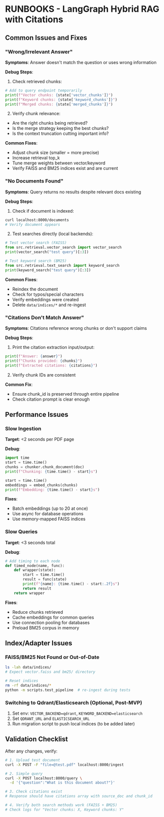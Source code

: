 # RUNBOOKS - LangGraph Hybrid RAG with Citations

## Common Issues and Fixes

### "Wrong/Irrelevant Answer"
**Symptoms**: Answer doesn't match the question or uses wrong information

**Debug Steps**:
1. Check retrieved chunks:
```python
# Add to query endpoint temporarily
print(f"Vector chunks: {state['vector_chunks']}")
print(f"Keyword chunks: {state['keyword_chunks']}")
print(f"Merged chunks: {state['merged_chunks']}")
```

2. Verify chunk relevance:
- Are the right chunks being retrieved?
- Is the merge strategy keeping the best chunks?
- Is the context truncation cutting important info?

**Common Fixes**:
- Adjust chunk size (smaller = more precise)
- Increase retrieval top_k
- Tune merge weights between vector/keyword
 - Verify FAISS and BM25 indices exist and are current

### "No Documents Found"
**Symptoms**: Query returns no results despite relevant docs existing

**Debug Steps**:
1. Check if document is indexed:
```bash
curl localhost:8000/documents
# Verify document appears
```

2. Test searches directly (local backends):
```python
# Test vector search (FAISS)
from src.retrieval.vector_search import vector_search
print(vector_search("test query")[:3])

# Test keyword search (BM25)
from src.retrieval.text_search import keyword_search
print(keyword_search("test query")[:3])
```

**Common Fixes**:
- Reindex the document
- Check for typos/special characters
- Verify embeddings were created
 - Delete `data/indices/*` and re-ingest

### "Citations Don't Match Answer"
**Symptoms**: Citations reference wrong chunks or don't support claims

**Debug Steps**:
1. Print the citation extraction input/output:
```python
print(f"Answer: {answer}")
print(f"Chunks provided: {chunks}")
print(f"Extracted citations: {citations}")
```

2. Verify chunk IDs are consistent

**Common Fix**:
- Ensure chunk_id is preserved through entire pipeline
- Check citation prompt is clear enough

## Performance Issues

### Slow Ingestion
**Target**: <2 seconds per PDF page

**Debug**:
```python
import time
start = time.time()
chunks = chunker.chunk_document(doc)
print(f"Chunking: {time.time() - start}s")

start = time.time()
embeddings = embed_chunks(chunks)
print(f"Embedding: {time.time() - start}s")
```

**Fixes**:
- Batch embeddings (up to 20 at once)
- Use async for database operations
 - Use memory-mapped FAISS indices

### Slow Queries
**Target**: <3 seconds total

**Debug**:
```python
# Add timing to each node
def timed_node(name, func):
    def wrapper(state):
        start = time.time()
        result = func(state)
        print(f"{name}: {time.time() - start:.2f}s")
        return result
    return wrapper
```

**Fixes**:
- Reduce chunks retrieved
- Cache embeddings for common queries
- Use connection pooling for databases
 - Preload BM25 corpus in memory

## Index/Adapter Issues

### FAISS/BM25 Not Found or Out-of-Date
```bash
ls -lah data/indices/
# Expect vector.faiss and bm25/ directory
```
```bash
# Reset indices
rm -rf data/indices/*
python -m scripts.test_pipeline  # re-ingest during tests
```

### Switching to Qdrant/Elasticsearch (Optional, Post-MVP)
1. Set env: `VECTOR_BACKEND=qdrant`, `KEYWORD_BACKEND=elasticsearch`
2. Set `QDRANT_URL` and `ELASTICSEARCH_URL`
3. Run migration script to push local indices (to be added later)

## Validation Checklist

After any changes, verify:
```bash
# 1. Upload test document
curl -X POST -F "file=@test.pdf" localhost:8000/ingest

# 2. Simple query
curl -X POST localhost:8000/query \
  -d '{"question":"What is this document about?"}'

# 3. Check citations exist
# Response should have citations array with source_doc and chunk_id

# 4. Verify both search methods work (FAISS + BM25)
# Check logs for "Vector chunks: X, Keyword chunks: Y"
```